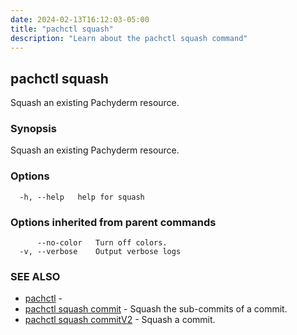 ```yaml
---
date: 2024-02-13T16:12:03-05:00
title: "pachctl squash"
description: "Learn about the pachctl squash command"
---
```


## pachctl squash

Squash an existing Pachyderm resource.

### Synopsis

Squash an existing Pachyderm resource.

### Options

```
  -h, --help   help for squash
```

### Options inherited from parent commands

```
      --no-color   Turn off colors.
  -v, --verbose    Output verbose logs
```

### SEE ALSO

* [pachctl](../pachctl)	 - 
* [pachctl squash commit](../pachctl_squash_commit)	 - Squash the sub-commits of a commit.
* [pachctl squash commitV2](../pachctl_squash_commitv2)	 - Squash a commit.

